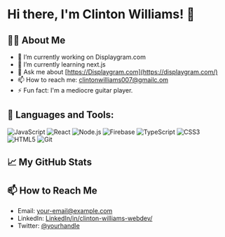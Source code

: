 # Hi there, I'm Clinton Williams! 👋

## 👨‍💻 About Me

- 🔭 I’m currently working on Displaygram.com
- 🌱 I’m currently learning next.js
- 💬 Ask me about [https://Displaygram.com](https://displaygram.com/)
- 📫 How to reach me: clintonwilliams007@gmailc.om
- ⚡ Fun fact: I'm a mediocre guitar player.

## 🚀 Languages and Tools:


![JavaScript](https://img.shields.io/badge/-JavaScript-black?style=flat-square&logo=javascript)
![React](https://img.shields.io/badge/-React-black?style=flat-square&logo=react)
![Node.js](https://img.shields.io/badge/-Node.js-black?style=flat-square&logo=node.js)
![Firebase](https://img.shields.io/badge/-Firebase-black?style=flat-square&logo=firebase)
![TypeScript](https://img.shields.io/badge/-TypeScript-black?style=flat-square&logo=typescript)
![CSS3](https://img.shields.io/badge/-CSS3-black?style=flat-square&logo=css3)
![HTML5](https://img.shields.io/badge/-HTML5-black?style=flat-square&logo=html5)
![Git](https://img.shields.io/badge/-Git-black?style=flat-square&logo=git)

## 📈 My GitHub Stats

## 📫 How to Reach Me

- Email: [your-email@example.com](mailto:clintonwilliams007.com)
- LinkedIn: [LinkedIn/in/clinton-williams-webdev/](https://www.linkedin.com/in/clinton-williams-webdev/)
- Twitter: [@yourhandle](https://twitter.com/yourhandle)


